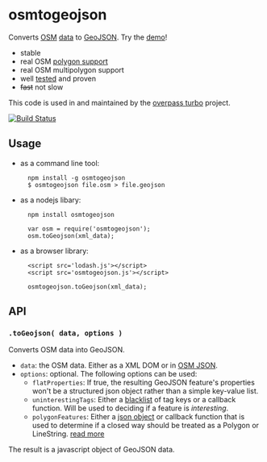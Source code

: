 osmtogeojson
============

Converts [OSM](http://openstreetmap.org) [data](http://wiki.openstreetmap.org/wiki/OSM_XML) to [GeoJSON](http://www.geojson.org/). Try the [demo](http://tyrasd.github.io/osmtogeojson/)!

* stable
* real OSM [polygon support](https://wiki.openstreetmap.org/wiki/Overpass_turbo/Polygon_Features)
* real OSM multipolygon support
* well [tested](http://github.com/tyrasd/osmtogeojson/tree/master/test/) and proven
* ~~fast~~ not slow

This code is used in and maintained by the [overpass turbo](http://github.com/tyrasd/overpass-ide) project.

[![Build Status](https://secure.travis-ci.org/tyrasd/osmtogeojson.png)](https://travis-ci.org/tyrasd/osmtogeojson)

Usage
-----

* as a command line tool:
  
        npm install -g osmtogeojson
        $ osmtogeojson file.osm > file.geojson
  
* as a nodejs libary:
  
        npm install osmtogeojson
  
        var osm = require('osmtogeojson');
        osm.toGeojson(xml_data);
  
* as a browser library:
  
        <script src='lodash.js'></script>
        <script src='osmtogeojson.js'></script>
  
        osmtogeojson.toGeojson(xml_data);

API
---

### `.toGeojson( data, options )`

Converts OSM data into GeoJSON.

* `data`: the OSM data. Either as a XML DOM or in [OSM JSON](http://overpass-api.de/output_formats.html#json).
* `options`: optional. The following options can be used:
  * `flatProperties`: If true, the resulting GeoJSON feature's properties won't be a structured json object rather than a simple key-value list.
  * `uninterestingTags`: Either a [blacklist](https://github.com/tyrasd/osmtogeojson/blob/5d8684dc80712c3dc44d7a72692a2df3c7253cb1/osmtogeojson.js#L12-L22) of tag keys or a callback function. Will be used to deciding if a feature is *interesting*.
  * `polygonFeatures`: Either a [json object](https://github.com/tyrasd/osmtogeojson/blob/5d8684dc80712c3dc44d7a72692a2df3c7253cb1/osmtogeojson.js#L23-L103) or callback function that is used to determine if a closed way should be treated as a Polygon or LineString. [read more](https://wiki.openstreetmap.org/wiki/Overpass_turbo/Polygon_Features)

The result is a javascript object of GeoJSON data.
